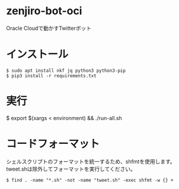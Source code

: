 # zenjiro-bot-oci
Oracle Cloudで動かすTwitterボット
# インストール
```
$ sudo apt install nkf jq python3 python3-pip
$ pip3 install -r requirements.txt
```
# 実行
$ export $(xargs < environment) && ./run-all.sh

# コードフォーマット
シェルスクリプトのフォーマットを統一するため、shfmtを使用します。
tweet.shは除外してフォーマットを実行してください。

```
$ find . -name "*.sh" -not -name "tweet.sh" -exec shfmt -w {} +
```
